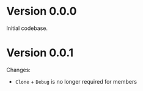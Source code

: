 # Version 0.0.0

Initial codebase.

# Version 0.0.1

Changes:
* `Clone` + `Debug` is no longer required for members
